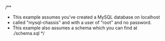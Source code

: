 /**
 * This example assumes you've created a MySQL database on localhost
 * called "mysql-chassis" and with a user of "root" and no password.
 * This example also assumes a schema which you can find at ./schema.sql
 */
